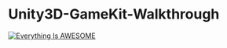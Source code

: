 # Unity3D-GameKit-Walkthrough
[![Everything Is AWESOME](https://assetstorev1-prd-cdn.unity3d.com/key-image/9b01fb8d-6fd7-4bf9-80f6-f383c19e9aa8.webp)](https://youtu.be/StTqXEQ2l-Y?t=35s "Unity3D-Walkthrough")
